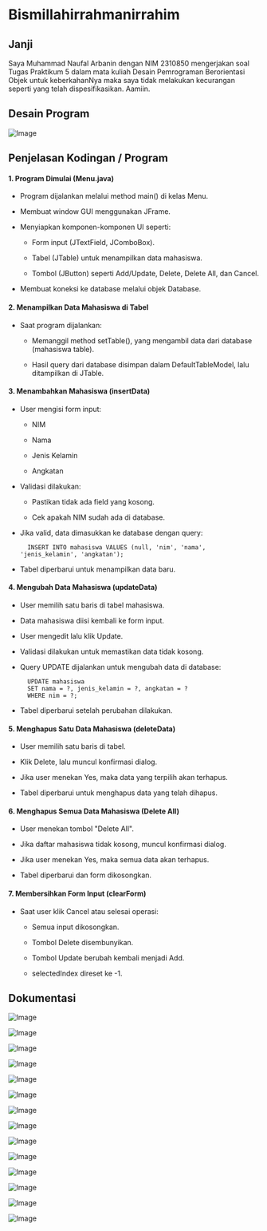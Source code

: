 # Bismillahirrahmanirrahim

## Janji
Saya Muhammad Naufal Arbanin dengan NIM 2310850 mengerjakan soal Tugas Praktikum 5 dalam mata kuliah Desain Pemrograman Berorientasi Objek untuk keberkahanNya maka saya tidak melakukan kecurangan seperti yang telah dispesifikasikan. Aamiin.

## Desain Program
![Image](https://github.com/user-attachments/assets/e55cf962-6ce0-486f-b0de-b4d89eba961d)

## Penjelasan Kodingan / Program

#### 1. Program Dimulai (Menu.java)

- Program dijalankan melalui method main() di kelas Menu.

- Membuat window GUI menggunakan JFrame.

- Menyiapkan komponen-komponen UI seperti:

   - Form input (JTextField, JComboBox).

   - Tabel (JTable) untuk menampilkan data mahasiswa.

   - Tombol (JButton) seperti Add/Update, Delete, Delete All, dan Cancel.

- Membuat koneksi ke database melalui objek Database.

#### 2. Menampilkan Data Mahasiswa di Tabel
- Saat program dijalankan:

  - Memanggil method setTable(), yang mengambil data dari database (mahasiswa table).

  - Hasil query dari database disimpan dalam DefaultTableModel, lalu ditampilkan di JTable.

#### 3. Menambahkan Mahasiswa (insertData)
- User mengisi form input:

  - NIM

  - Nama

  - Jenis Kelamin

  - Angkatan

- Validasi dilakukan:

  - Pastikan tidak ada field yang kosong.

  - Cek apakah NIM sudah ada di database.

- Jika valid, data dimasukkan ke database dengan query:

        INSERT INTO mahasiswa VALUES (null, 'nim', 'nama', 'jenis_kelamin', 'angkatan');

- Tabel diperbarui untuk menampilkan data baru.

#### 4. Mengubah Data Mahasiswa (updateData)
- User memilih satu baris di tabel mahasiswa.

- Data mahasiswa diisi kembali ke form input.

- User mengedit lalu klik Update.

- Validasi dilakukan untuk memastikan data tidak kosong.

- Query UPDATE dijalankan untuk mengubah data di database:

        UPDATE mahasiswa 
        SET nama = ?, jenis_kelamin = ?, angkatan = ? 
        WHERE nim = ?;

- Tabel diperbarui setelah perubahan dilakukan.

#### 5. Menghapus Satu Data Mahasiswa (deleteData)
- User memilih satu baris di tabel.

- Klik Delete, lalu muncul konfirmasi dialog.

- Jika user menekan Yes, maka data yang terpilih akan terhapus.

- Tabel diperbarui untuk menghapus data yang telah dihapus.

#### 6. Menghapus Semua Data Mahasiswa (Delete All)
- User menekan tombol "Delete All".

- Jika daftar mahasiswa tidak kosong, muncul konfirmasi dialog.

- Jika user menekan Yes, maka semua data akan terhapus.

- Tabel diperbarui dan form dikosongkan.

#### 7. Membersihkan Form Input (clearForm)
- Saat user klik Cancel atau selesai operasi:

  - Semua input dikosongkan.

  - Tombol Delete disembunyikan.

  - Tombol Update berubah kembali menjadi Add.

  - selectedIndex direset ke -1.

## Dokumentasi

![Image](https://github.com/user-attachments/assets/3ec46d75-8a95-48da-b7ae-4757d4e12354)

![Image](https://github.com/user-attachments/assets/23e5b527-a7ba-4469-ab22-df2df3787fc6)

![Image](https://github.com/user-attachments/assets/2d2c2897-d9d9-4cfe-a30e-6af81a30e70f)

![Image](https://github.com/user-attachments/assets/116d3718-d91d-42ae-827e-e05c47e4d21a)

![Image](https://github.com/user-attachments/assets/0b136906-f9a0-4e47-ac5c-30f59efb160f)

![Image](https://github.com/user-attachments/assets/df00c040-5eb0-4165-a193-c300693c935e)

![Image](https://github.com/user-attachments/assets/aff7d7f7-9101-41eb-80f7-c131aae71def)

![Image](https://github.com/user-attachments/assets/8e764472-11f0-48cc-9168-8c7b6ede0eee)

![Image](https://github.com/user-attachments/assets/fcee5f42-527d-40e6-accf-d598b7edf519)

![Image](https://github.com/user-attachments/assets/9805d7c6-fab1-4847-9f24-ff819a724e0d)

![Image](https://github.com/user-attachments/assets/f819f110-2b96-4537-8d89-7221a99a3b49)

![Image](https://github.com/user-attachments/assets/1fa45933-6dda-4775-822d-3592dc284781)

![Image](https://github.com/user-attachments/assets/c3e24865-9c5c-41cc-80aa-877ba31240e6)

![Image](https://github.com/user-attachments/assets/46aeae6b-9f54-4c47-a9f8-194f0f257321)

